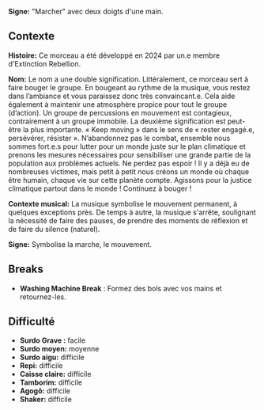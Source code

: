**Signe:** "Marcher" avec deux doigts d'une main.

## Contexte

**Histoire:** Ce morceau a été développé en 2024 par un.e membre d'Extinction
Rebellion.

**Nom:** Le nom a une double signification. Littéralement, ce morceau sert à
faire bouger le groupe. En bougeant au rythme de la musique, vous restez dans
l’ambiance et vous paraissez donc très convaincant.e. Cela aide également à
maintenir une atmosphère propice pour tout le groupe (d’action). Un groupe de
percussions en mouvement est contagieux, contrairement à un groupe immobile. La
deuxième signification est peut-être la plus importante. « Keep moving » dans le
sens de « rester engagé.e, persévérer, résister ». N’abandonnez pas le combat,
ensemble nous sommes fort.e.s pour lutter pour un monde juste sur le plan
climatique et prenons les mesures nécessaires pour sensibiliser une grande
partie de la population aux problèmes actuels. Ne perdez pas espoir ! Il y a
déjà eu de nombreuses victimes, mais petit à petit nous créons un monde où
chaque être humain, chaque vie sur cette planète compte. Agissons pour la
justice climatique partout dans le monde ! Continuez à bouger !

**Contexte musical:** La musique symbolise le mouvement permanent, à quelques
exceptions près. De temps à autre, la musique s'arrête, soulignant la nécessité
de faire des pauses, de prendre des moments de réflexion et de faire du silence
(naturel).

**Signe:** Symbolise la marche, le mouvement.

## Breaks

* **Washing Machine Break** : Formez des bols avec vos mains et retournez-les.

## Difficulté

* **Surdo Grave :** facile
* **Surdo moyen:** moyenne
* **Surdo aigu:** difficile
* **Repi:** difficile
* **Caisse claire:** difficile
* **Tamborim:** difficile
* **Agogô:** difficile
* **Shaker:** difficile
